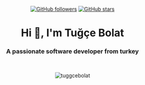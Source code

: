 <div align =center >
 
[![GitHub followers](https://img.shields.io/github/followers/tuggcebolat?style=flat&logo=github)](https://github.com/tuggcebolat?tab=followers)
[![GitHub stars](https://img.shields.io/github/stars/tuggcebolat?style=flat&logo=github&)](https://github.com/tuggcebolat?tab=repositories)
</div>

<h1 align="center">Hi 👋, I'm Tuğçe Bolat</h1>
<h3 align="center">A passionate software developer from turkey</h3></br>
<p align= center><img align="center" src="https://github-readme-streak-stats.herokuapp.com/?user=tuggcebolat&" alt="tuggcebolat" /></p>
